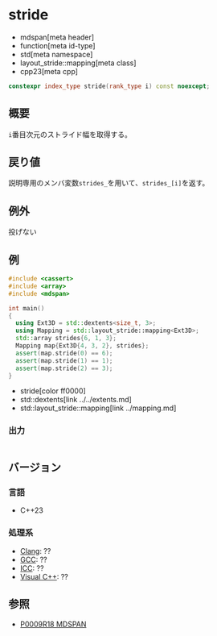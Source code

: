 # stride
* mdspan[meta header]
* function[meta id-type]
* std[meta namespace]
* layout_stride::mapping[meta class]
* cpp23[meta cpp]

```cpp
constexpr index_type stride(rank_type i) const noexcept;
```

## 概要
`i`番目次元のストライド幅を取得する。


## 戻り値
説明専用のメンバ変数`strides_`を用いて、`strides_[i]`を返す。


## 例外
投げない


## 例
```cpp example
#include <cassert>
#include <array>
#include <mdspan>

int main()
{
  using Ext3D = std::dextents<size_t, 3>;
  using Mapping = std::layout_stride::mapping<Ext3D>;
  std::array strides{6, 1, 3};
  Mapping map{Ext3D{4, 3, 2}, strides};
  assert(map.stride(0) == 6);
  assert(map.stride(1) == 1);
  assert(map.stride(2) == 3);
}
```
* stride[color ff0000]
* std::dextents[link ../../extents.md]
* std::layout_stride::mapping[link ../mapping.md]

### 出力
```
```


## バージョン
### 言語
- C++23

### 処理系
- [Clang](/implementation.md#clang): ??
- [GCC](/implementation.md#gcc): ??
- [ICC](/implementation.md#icc): ??
- [Visual C++](/implementation.md#visual_cpp): ??


## 参照
- [P0009R18 MDSPAN](https://www.open-std.org/jtc1/sc22/wg21/docs/papers/2022/p0009r18.html)

